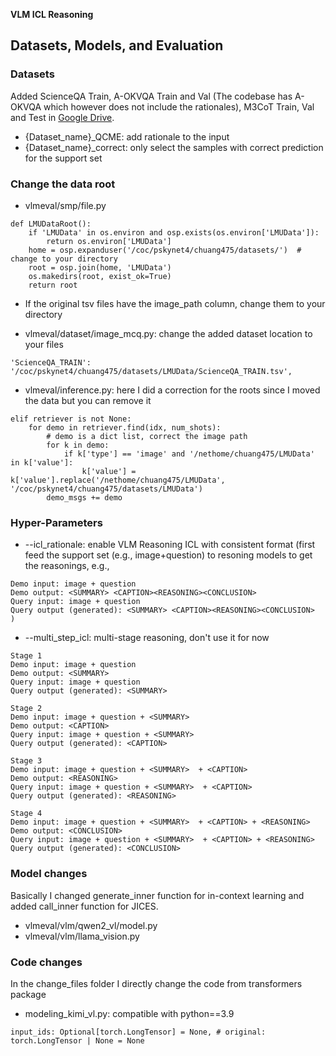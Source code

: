 <b>VLM ICL Reasoning </b>

## Datasets, Models, and Evaluation

### Datasets
Added ScienceQA Train, A-OKVQA Train and Val (The codebase has A-OKVQA which however does not include the rationales), M3CoT Train, Val and Test in [Google Drive](https://drive.google.com/drive/folders/1hlN_NK1RnLSmYE0u2wG2KniAkXjvwxWJ?usp=share_link).

- {Dataset_name}_QCME: add rationale to the input
- {Dataset_name}_correct: only select the samples with correct prediction for the support set

### Change the data root
- vlmeval/smp/file.py
```
def LMUDataRoot():
    if 'LMUData' in os.environ and osp.exists(os.environ['LMUData']):
        return os.environ['LMUData']
    home = osp.expanduser('/coc/pskynet4/chuang475/datasets/')  # change to your directory
    root = osp.join(home, 'LMUData')
    os.makedirs(root, exist_ok=True)
    return root
```

- If the original tsv files have the image_path column, change them to your directory

- vlmeval/dataset/image_mcq.py: change the added dataset location to your files
```
'ScienceQA_TRAIN': '/coc/pskynet4/chuang475/datasets/LMUData/ScienceQA_TRAIN.tsv',
```

- vlmeval/inference.py: here I did a correction for the roots since I moved the data but you can remove it
```
elif retriever is not None:
    for demo in retriever.find(idx, num_shots):
        # demo is a dict list, correct the image path
        for k in demo:
            if k['type'] == 'image' and '/nethome/chuang475/LMUData' in k['value']:
                k['value'] = k['value'].replace('/nethome/chuang475/LMUData', '/coc/pskynet4/chuang475/datasets/LMUData')
        demo_msgs += demo
```

### Hyper-Parameters
- --icl_rationale: enable VLM Reasoning ICL with consistent format (first feed the support set (e.g., image+question) to resoning models to get the reasonings, e.g.,
```
Demo input: image + question
Demo output: <SUMMARY> <CAPTION><REASONING><CONCLUSION>
Query input: image + question
Query output (generated): <SUMMARY> <CAPTION><REASONING><CONCLUSION>
)
```

- --multi_step_icl: multi-stage reasoning, don't use it for now
```
Stage 1
Demo input: image + question
Demo output: <SUMMARY> 
Query input: image + question
Query output (generated): <SUMMARY>

Stage 2
Demo input: image + question + <SUMMARY> 
Demo output: <CAPTION>
Query input: image + question + <SUMMARY>
Query output (generated): <CAPTION>

Stage 3
Demo input: image + question + <SUMMARY>  + <CAPTION>
Demo output: <REASONING> 
Query input: image + question + <SUMMARY>  + <CAPTION>
Query output (generated): <REASONING> 

Stage 4
Demo input: image + question + <SUMMARY>  + <CAPTION> + <REASONING> 
Demo output: <CONCLUSION> 
Query input: image + question + <SUMMARY>  + <CAPTION> + <REASONING> 
Query output (generated): <CONCLUSION>
```

### Model changes
Basically I changed generate_inner function for in-context learning and added call_inner function for JICES.
- vlmeval/vlm/qwen2_vl/model.py
- vlmeval/vlm/llama_vision.py

### Code changes
In the change_files folder I directly change the code from transformers package
- modeling_kimi_vl.py: compatible with python==3.9
```
input_ids: Optional[torch.LongTensor] = None, # original: torch.LongTensor | None = None
```